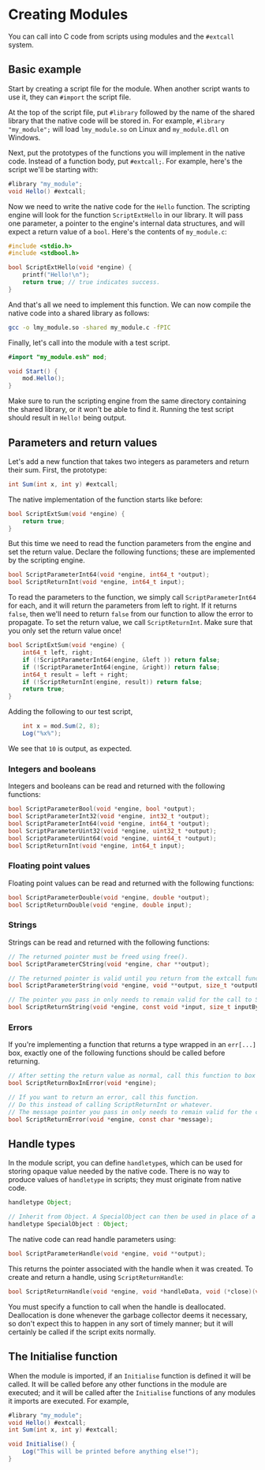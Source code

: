 # Creating Modules

You can call into C code from scripts using modules and the `#extcall` system.

## Basic example

Start by creating a script file for the module. When another script wants to use it, they can `#import` the script file. 

At the top of the script file, put `#library` followed by the name of the shared library that the native code will be stored in. For example, `#library "my_module";` will load `lmy_module.so` on Linux and `my_module.dll` on Windows.

Next, put the prototypes of the functions you will implement in the native code. Instead of a function body, put `#extcall;`. For example, here's the script we'll be starting with:

```java
#library "my_module";
void Hello() #extcall;
```

Now we need to write the native code for the `Hello` function. The scripting engine will look for the function `ScriptExtHello` in our library. It will pass one parameter, a pointer to the engine's internal data structures, and will expect a return value of a `bool`. Here's the contents of `my_module.c`:

```c
#include <stdio.h>
#include <stdbool.h>

bool ScriptExtHello(void *engine) {
	printf("Hello!\n");
	return true; // true indicates success.
}
```

And that's all we need to implement this function. We can now compile the native code into a shared library as follows:

```sh
gcc -o lmy_module.so -shared my_module.c -fPIC
```

Finally, let's call into the module with a test script.

```java
#import "my_module.esh" mod;

void Start() {
	mod.Hello();
}
```

Make sure to run the scripting engine from the same directory containing the shared library, or it won't be able to find it. Running the test script should result in `Hello!` being output.

## Parameters and return values

Let's add a new function that takes two integers as parameters and return their sum. First, the prototype:

```java
int Sum(int x, int y) #extcall;
```

The native implementation of the function starts like before:

```c
bool ScriptExtSum(void *engine) {
	return true;
}
```

But this time we need to read the function parameters from the engine and set the return value. Declare the following functions; these are implemented by the scripting engine.

```c
bool ScriptParameterInt64(void *engine, int64_t *output);
bool ScriptReturnInt(void *engine, int64_t input);
```

To read the parameters to the function, we simply call `ScriptParameterInt64` for each, and it will return the parameters from left to right. If it returns `false`, then we'll need to return `false` from our function to allow the error to propagate. To set the return value, we call `ScriptReturnInt`. Make sure that you only set the return value once!

```c
bool ScriptExtSum(void *engine) {
    int64_t left, right;
    if (!ScriptParameterInt64(engine, &left )) return false;
    if (!ScriptParameterInt64(engine, &right)) return false;
    int64_t result = left + right;
    if (!ScriptReturnInt(engine, result)) return false;
    return true;
}
```

Adding the following to our test script,

```java
	int x = mod.Sum(2, 8);
	Log("%x%");
```

We see that `10` is output, as expected.

### Integers and booleans

Integers and booleans can be read and returned with the following functions:

```c
bool ScriptParameterBool(void *engine, bool *output);
bool ScriptParameterInt32(void *engine, int32_t *output);
bool ScriptParameterInt64(void *engine, int64_t *output);
bool ScriptParameterUint32(void *engine, uint32_t *output);
bool ScriptParameterUint64(void *engine, uint64_t *output);
bool ScriptReturnInt(void *engine, int64_t input);
```

### Floating point values

Floating point values can be read and returned with the following functions:

```c
bool ScriptParameterDouble(void *engine, double *output);
bool ScriptReturnDouble(void *engine, double input);
```

### Strings

Strings can be read and returned with the following functions:

```c
// The returned pointer must be freed using free().
bool ScriptParameterCString(void *engine, char **output);

// The returned pointer is valid until you return from the extcall function.
bool ScriptParameterString(void *engine, void **output, size_t *outputBytes);

// The pointer you pass in only needs to remain valid for the call to ScriptReturnString.
bool ScriptReturnString(void *engine, const void *input, size_t inputBytes);
```

### Errors

If you're implementing a function that returns a type wrapped in an `err[...]` box, exactly one of the following functions should be called before returning.

```c
// After setting the return value as normal, call this function to box it in an error.
bool ScriptReturnBoxInError(void *engine);

// If you want to return an error, call this function.
// Do this instead of calling ScriptReturnInt or whatever.
// The message pointer you pass in only needs to remain valid for the call to ScriptReturnError.
bool ScriptReturnError(void *engine, const char *message);
```

## Handle types

In the module script, you can define `handletype`s, which can be used for storing opaque value needed by the native code. There is no way to produce values of `handletype` in scripts; they must originate from native code.

```java
handletype Object;

// Inherit from Object. A SpecialObject can then be used in place of a normal Object, but not vice-versa.
handletype SpecialObject : Object; 
```

The native code can read handle parameters using:

```c
bool ScriptParameterHandle(void *engine, void **output);
```

This returns the pointer associated with the handle when it was created. To create and return a handle, using `ScriptReturnHandle`:

```c
bool ScriptReturnHandle(void *engine, void *handleData, void (*close)(void *));
```

You must specify a function to call when the handle is deallocated. Deallocation is done whenever the garbage collector deems it necessary, so don't expect this to happen in any sort of timely manner; but it will certainly be called if the script exits normally.

## The Initialise function

When the module is imported, if an `Initialise` function is defined it will be called. It will be called before any other functions in the module are executed; and it will be called after the `Initialise` functions of any modules it imports are executed. For example, 

```java
#library "my_module";
void Hello() #extcall;
int Sum(int x, int y) #extcall;

void Initialise() { 
    Log("This will be printed before anything else!"); 
}
```
